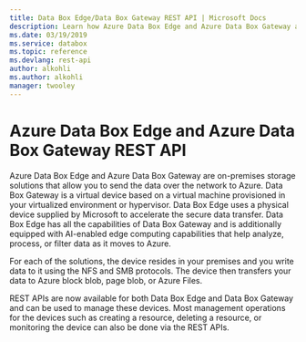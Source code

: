 ```yaml
---
title: Data Box Edge/Data Box Gateway REST API | Microsoft Docs
description: Learn how Azure Data Box Edge and Azure Data Box Gateway are on-premises storage solutions that allow you to send the data over the network to Azure.
ms.date: 03/19/2019
ms.service: databox
ms.topic: reference
ms.devlang: rest-api
author: alkohli
ms.author: alkohli
manager: twooley
---
```


# Azure Data Box Edge and Azure Data Box Gateway REST API

Azure Data Box Edge and Azure Data Box Gateway are on-premises storage solutions that allow you to send the data over the network to Azure.
Data Box Gateway is a virtual device based on a virtual machine provisioned in your virtualized environment or hypervisor. 
Data Box Edge uses a physical device supplied by Microsoft to accelerate the secure data transfer. 
Data Box Edge has all the capabilities of Data Box Gateway and is additionally equipped with AI-enabled edge computing capabilities that help analyze, process, or filter data as it moves to Azure.

For each of the solutions, the device resides in your premises and you write data to it using the NFS and SMB protocols. 
The device then transfers your data to Azure block blob, page blob, or Azure Files. 

REST APIs are now available for both Data Box Edge and Data Box Gateway and can be used to manage these devices. Most management operations for the devices such as creating a resource, deleting a resource, or monitoring the device can also be done via the REST APIs.
